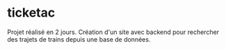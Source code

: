 # ticketac
Projet réalisé en 2 jours.
Création d'un site avec backend pour rechercher des trajets de trains depuis une base de données.
